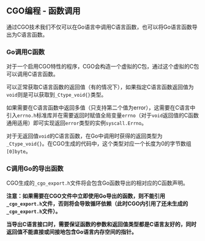 CGO编程 - 函数调用
---------------

通过CGO技术我们不仅可以在Go语言中调用C语言函数，也可以将Go语言函数导出为C语言函数。


### Go调用C函数

对于一个启用CGO特性的程序，CGO会构造一个虚拟的C包，通过这个虚拟的C包可以调用C语言函数。

可以正常获取C语言函数的返回值（有的情况下），如果指定C语言函数返回值为`void`则是可以获取到`_Ctype_void{}`类型。

如果需要在C语言函数中返回多值（只支持第二个值为error），这需要在C语言中引入`errno.h`标准库并在需要返回时赋值全局变量`errno`（对于`void`返回值的C函数通用适用）即可实现返回`error`类型的实例`syscall.Errno`。

对于无返回值`void`的C语言函数，在Go中调用时获得的返回类型为`_Ctype_void{}`。在CGO生成的代码中，这个类型对应一个长度为0的字节数组`[0]byte`。


### C调用Go的导出函数

CGO生成的`_cgo_export.h`文件将会包含Go函数导出的相对应的C函数声明。

__注意：如果需要在CGO文件中立即使用Go导出的函数，则不能引用`_cgo_export.h`文件，否则将会导致循环依赖（此时CGO内引用了还未生成的`_cgo_export.h`文件）。__

__当导出C语言接口时，需要保证函数的参数和返回值类型都是C语言友好的，同时返回值不能直接或间接地包含Go语言内存空间的指针。__
